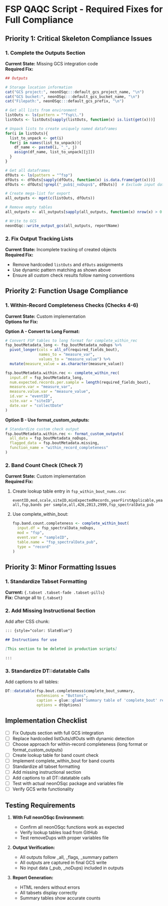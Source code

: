 # FSP QAQC Script - Required Fixes for Full Compliance

## Priority 1: Critical Skeleton Compliance Issues

### 1. Complete the Outputs Section
**Current State:** Missing GCS integration code  
**Required Fix:**
```r
## Outputs

# Storage location information
cat("GCS project:", neonOSqc:::default_gcs_project_name, "\n")
cat("GCS bucket:", neonOSqc:::default_gcs_bucket_name, "\n")
cat("Filepath:", neonOSqc:::default_gcs_prefix, "\n")

# Get all lists from environment
listOuts <- ls(pattern = "^fsp\\.")
listOuts <- listOuts[sapply(listOuts, function(x) is.list(get(x)))]

# Unpack lists to create uniquely named dataframes
for(i in listOuts){
  list_to_unpack <- get(i)
  for(j in names(list_to_unpack)){
    df_name <- paste0(i, "_", j)
    assign(df_name, list_to_unpack[[j]])
  }
}

# Get all dataframes
dfOuts <- ls(pattern = "^fsp")
dfOuts <- dfOuts[sapply(dfOuts, function(x) is.data.frame(get(x)))]
dfOuts <- dfOuts[!grepl("_pub$|_noDups$", dfOuts)]  # Exclude input data

# Create mega-list for export
all_outputs <- mget(c(listOuts, dfOuts))

# Remove empty tables
all_outputs <- all_outputs[sapply(all_outputs, function(x) nrow(x) > 0 || !is.data.frame(x))]

# Write to GCS
neonOSqc::write_output_gcs(all_outputs, reportName)
```

### 2. Fix Output Tracking Lists
**Current State:** Incomplete tracking of created objects  
**Required Fix:**
- Remove hardcoded `listOuts` and `dfOuts` assignments
- Use dynamic pattern matching as shown above
- Ensure all custom check results follow naming conventions

## Priority 2: Function Usage Compliance

### 1. Within-Record Completeness Checks (Checks 4-6)
**Current State:** Custom implementation  
**Options for Fix:**

**Option A - Convert to Long Format:**
```r
# Convert FSP tables to long format for complete_within_rec
fsp_boutMetadata_long <- fsp_boutMetadata_noDups %>%
  pivot_longer(cols = all_of(required_fields_bout),
               names_to = "measure_var",
               values_to = "measure_value") %>%
  mutate(measure_value = as.character(measure_value))

fsp.boutMetadata.within.rec <- complete_within_rec(
  input.df = fsp_boutMetadata_long,
  num.expected.records.per.sample = length(required_fields_bout),
  measure.var = "measure_var",
  measure.value.var = "measure_value",
  id.var = "eventID",
  site.var = "siteID",
  date.var = "collectDate"
)
```

**Option B - Use format_custom_outputs:**
```r
# Standardize custom check output
fsp.boutMetadata.within.rec <- format_custom_outputs(
  all_data = fsp_boutMetadata_noDups,
  flagged_data = fsp.boutMetadata.missing,
  function_name = "within_record_completeness"
)
```

### 2. Band Count Check (Check 7)
**Current State:** Custom implementation  
**Required Fix:**
1. Create lookup table entry in `fsp_within_bout_nums.csv`:
   ```csv
   eventID,mod,scale,siteID,minExpectedRecords,yearFirstApplicable,yearLastApplicable,tableName
   all,fsp,bands per sample,all,426,2013,2999,fsp_spectralData_pub
   ```

2. Use complete_within_bout:
   ```r
   fsp.band.count.completeness <- complete_within_bout(
     input.df = fsp_spectralData_noDups,
     mod = "fsp",
     event.var = "sampleID",
     table.name = "fsp_spectralData_pub",
     type = "record"
   )
   ```

## Priority 3: Minor Formatting Issues

### 1. Standardize Tabset Formatting
**Current:** `{.tabset .tabset-fade .tabset-pills}`  
**Fix:** Change all to `{.tabset}`

### 2. Add Missing Instructional Section
Add after CSS chunk:
```markdown
::: {style="color: SlateBlue"}

## Instructions for use

[This section to be deleted in production scripts]

:::
```

### 3. Standardize DT::datatable Calls
Add captions to all tables:
```r
DT::datatable(fsp.bout.completeness$complete_bout_summary,
              extensions = "Buttons",
              caption = glue::glue("Summary table of 'complete_bout' results for 'fsp_boutMetadata_pub', records created between {startDate_checked} and {endDate_checked}."),
              options = dtOptions)
```

## Implementation Checklist

- [ ] Fix Outputs section with full GCS integration
- [ ] Replace hardcoded listOuts/dfOuts with dynamic detection
- [ ] Choose approach for within-record completeness (long format or format_custom_outputs)
- [ ] Create lookup table for band count check
- [ ] Implement complete_within_bout for band counts
- [ ] Standardize all tabset formatting
- [ ] Add missing instructional section
- [ ] Add captions to all DT::datatable calls
- [ ] Test with actual neonOSqc package and variables file
- [ ] Verify GCS write functionality

## Testing Requirements

1. **With Full neonOSqc Environment:**
   - Confirm all neonOSqc functions work as expected
   - Verify lookup tables load from GitHub
   - Test removeDups with proper variables file

2. **Output Verification:**
   - All outputs follow _all, _flags, _summary pattern
   - All outputs are captured in final GCS write
   - No input data (_pub, _noDups) included in outputs

3. **Report Generation:**
   - HTML renders without errors
   - All tabsets display correctly
   - Summary tables show accurate counts